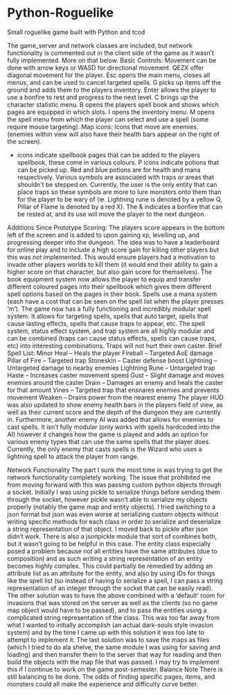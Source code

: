 # Python-Roguelike
Small roguelike game built with Python and tcod

The game_server and network classes are included, but network functionality is commented out in the client side of the game as it wasn’t fully implemented. More on that below.
Basic Controls:
Movement can be done with arrow keys or WASD for directional movement.
QEZX offer diagonal movement for the player.
Esc opens the main menu, closes all menus, and can be used to cancel targeted spells.
G picks up items off the ground and adds them to the players inventory.
Enter allows the player to use a bonfire to rest and progress to the next level.
C brings up the character statistic menu.
B opens the players spell book and shows which pages are equipped in which slots.
I opens the inventory menu.
M opens the spell menu from which the player can select and use a spell (some require mouse targeting).
Map icons:
Icons that move are enemies. (enemies within view will also have their health bars appear on the right of the screen).
+ icons indicate spellbook pages that can be added to the players spellbook, these come in various colours.
P icons indicate potions that can be picked up. Red and blue potions are for health and mana respectively.
Various symbols are associated with traps or areas that shouldn’t be stepped on. Currently, the user is the only entity that can place traps so these symbols are more to lure monsters onto them than for the player to be wary of (ie. Lightning rune is denoted by a yellow Q, Pillar of Flame is denoted by a red X).
The & indicates a bonfire that can be rested at, and its use will move the player to the next dungeon.


Additions Since Prototype
Scoring: The players score appears in the bottom left of the screen and is added to upon gaining xp, levelling up, and progressing deeper into the dungeon. The idea was to have a leaderboard for online play and to include a high score gain for killing other players but this was not implemented. This would ensure players had a motivation to invade other players worlds to kill them (it would end their ability to gain a higher score on that character, but also gain score for themselves).
The book equipment system now allows the player to equip and transfer different coloured pages into their spellbook which gives them different spell options based on the pages in their book. Spells use a mana system (each have a cost that can be seen on the spell list when the player presses ‘m’). 
The game now has a fully functioning and incredibly modular spell system. It allows for targeting spells, spells that auto target, spells that cause lasting effects, spells that cause traps to appear, etc.
The spell system, status effect system, and trap system are all highly modular and can be combined (traps can cause status effects, spells can cause traps, etc) into interesting combinations. Traps will not hurt their own caster.
Brief Spell List:
Minor Heal – Heals the player 
Fireball – Targeted AoE damage
Pillar of Fire – Targeted trap
Stoneskin – Caster defense boost
Lightning – Untargeted damage to nearby enemies
Lightning Rune – Untargeted trap
Haste – Increases caster movement speed
Gust – Slight damage and moves enemies around the caster
Drain – Damages an enemy and heals the caster for that amount
Vines – Targeted trap that ensnares enemies and prevents movement
Weaken – Drains power from the nearest enemy
The player HUD was also updated to show enemy health bars in the players field of view, as well as their current score and the depth of the dungeon they are currently in. 
Furthermore, another enemy AI was added that allows for enemies to cast spells. It isn’t fully modular (only works with spells hardcoded into the AI) however it changes how the game is played and adds an option for various enemy types that can use the same spells that the player does. Currently, the only enemy that casts spells is the Wizard who uses a lightning spell to attack the player from range.

Network Functionality
The part I sunk the most time in was trying to get the network functionality completely working. The issue that prohibited me from moving forward with this was passing custom python objects through a socket.
Initially I was using pickle to serialize things before sending them through the socket, however pickle wasn’t able to serialize my objects properly (notably the game map and entity objects). I tried switching to a json format but json was even worse at serializing custom objects without writing specific methods for each class in order to serialize and deserialize a string representation of that object. I moved back to pickle after json didn’t work. There is also a jsonpickle module that sort of combines both, but it wasn’t going to be helpful in this case.
The entity class especially posed a problem because not all entities have the same attributes (due to composition) and as such writing a string representation of an entity becomes highly complex. This could partially be remedied by adding an attribute list as an attribute for the entity, and also by using IDs for things like the spell list (so instead of having to serialize a spell, I can pass a string representation of an integer through the socket that can be easily read).
The other solution was to have the above combined with a ‘default’ room for invasions that was stored on the server as well as the clients (so no game map object would have to be passed), and to pass the entities using a complicated string representation of the class. This was too far away from what I wanted to initially accomplish (an actual dark-souls style invasion system) and by the time I came up with this solution it was too late to attempt to implement it. 
The last solution was to save the maps as files (which I tried to do ala shelve, the same module I was using for saving and loading) and then transfer them to the server that way for reading and then build the objects with the map file that was passed. I may try to implement this if I continue to work on the game post-semester.
Balance Note
There is still balancing to be done. The odds of finding specific pages, items, and monsters could all make the experience and difficulty curve better.

